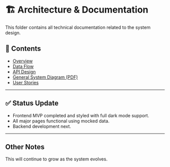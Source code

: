 # 🏗️ Architecture & Documentation

This folder contains all technical documentation related to the system design.

## 📖 Contents

- [Overview](./architecture/overview.md)
- [Data Flow](./architecture/data_flow.md)
- [API Design](./architecture/api_design.md)
- [General System Diagram (PDF)](./diagrams/general_system_flow.pdf)
- [User Stories](./user_stories/20250409_143339_user_story.txt)

---

## ✅ Status Update

- Frontend MVP completed and styled with full dark mode support.
- All major pages functional using mocked data.
- Backend development next.

--- 

## Other Notes
This will continue to grow as the system evolves.


